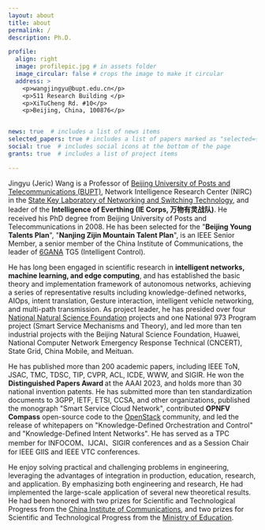 ```yaml
---
layout: about
title: about
permalink: /
description: Ph.D.

profile:
  align: right
  image: profilepic.jpg # in assets folder
  image_circular: false # crops the image to make it circular
  address: >  
    <p>wangjingyu@bupt.edu.cn</p>
    <p>511 Research Building </p>
    <p>XiTuCheng Rd. #10</p>
    <p>Beijing, China, 100876</p>


news: true  # includes a list of news items
selected_papers: true # includes a list of papers marked as "selected={true}"
social: true  # includes social icons at the bottom of the page
grants: true  # includes a list of project items

---
```


Jingyu (Jeric) Wang is a Professor of <a href="https://www.bupt.edu.cn/">Beijing University of Posts and Telecommunications (BUPT)</a>, Network Intelligence Research Center (NIRC) in the <a href="https://sklnst.bupt.edu.cn/">State Key Laboratory of Networking and Switching Technology</a>, and leader of the <b>Intelligence of Everthing (IE Corps, 万物有灵战队)</b>. He received his PhD degree from Beijing University of Posts and Telecommunications in 2008. He has been selected for the "<b>Beijing Young Talents Plan</b>", "<b>Nanjing Zijin Mountain Talent Plan</b>", is an IEEE Senior Member, a senior member of the China Institute of Communications, the leader of <a href="https://www.6g-ana.com/">6GANA</a> TG5 (Intelligent Control).

He has long been engaged in scientific research in <b>intelligent networks, machine learning, and edge computing</b>, and has established the basic theory and implementation framework of autonomous networks, achieving a series of representative results including knowledge-defined networks, AIOps, intent translation, Gesture interaction, intelligent vehicle networking, and multi-path transmission. As project leader, he has presided over four <a href="https://www.nsfc.gov.cn/">National Natural Science Foundation<a> projects and one National 973 Program project (Smart Service Mechanisms and Theory), and led more than ten industrial projects with the Beijing Natural Science Foundation, Huawei, National Computer Network Emergency Response Technical (CNCERT), State Grid, China Mobile, and Meituan. 

He has published more than 200 academic papers, including IEEE ToN, JSAC, TMC, TDSC, TIP, CVPR, ACL, ICDE, WWW, and SIGIR. He won the <b>Distinguished Papers Award </b> at the AAAI 2023, and holds more than 30 national invention patents. He has submitted more than ten standardization documents to 3GPP, IETF, ETSI, CCSA, and other organizations, published the monograph "Smart Service Cloud Network", contributed <b>OPNFV Compass</b> open-source code to the <a href="https://www.openstack.org/">OpenStack<a> community, and led the release of whitepapers on "Knowledge-Defined Orchestration and Control" and "Knowledge-Defined Intent Networks". He has served as a TPC member for INFOCOM、IJCAI、SIGIR conferences and as a Session Chair for IEEE GIIS and IEEE VTC conferences.

He enjoy solving practical and challenging problems in engineering, leveraging the advantages of integration in production, education, research, and application. By emphasizing both engineering and research, He had implemented the large-scale application of several new theoretical results. He had been honored with two prizes for Scientific and Technological Progress from the <a href="https://www.china-cic.cn/">China Institute of Communications</a>, and two prizes for Scientific and Technological Progress from the <a href="http://en.moe.gov.cn/">Ministry of Education</a>.




